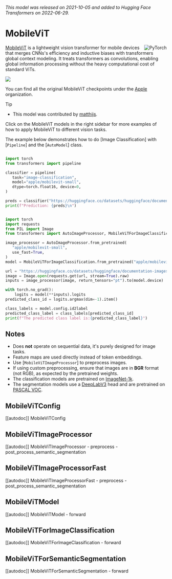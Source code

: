 <!--Copyright 2022 The HuggingFace Team. All rights reserved.

Licensed under the Apache License, Version 2.0 (the "License"); you may not use this file except in compliance with  the License. You may obtain a copy of the License at

[http://www.apache.org/licenses/LICENSE-2.0](http://www.apache.org/licenses/LICENSE-2.0)

Unless required by applicable law or agreed to in writing, software distributed under the License is distributed on  an "AS IS" BASIS, WITHOUT WARRANTIES OR CONDITIONS OF ANY KIND, either express or implied. See the License for the  specific language governing permissions and limitations under the License.

⚠️ Note that this file is in Markdown but contain specific syntax for our doc-builder (similar to MDX) that may not be  rendered properly in your Markdown viewer.

-->
*This model was released on 2021-10-05 and added to Hugging Face Transformers on 2022-06-29.*

# MobileViT

<div style="float: right;">
    <div class="flex flex-wrap space-x-2">
        <img alt="PyTorch" src="https://img.shields.io/badge/PyTorch-DE3412?style=flat&logo=pytorch&logoColor=white">
    </div>
</div>

[MobileViT](https://huggingface.co/papers/2110.02178) is a lightweight vision transformer for mobile devices that merges CNNs's efficiency and inductive biases with transformers global context modeling. It treats transformers as convolutions, enabling global information processing without the heavy computational cost of standard ViTs.

<div class="flex justify-center">
   <img src = "https://huggingface.co/datasets/huggingface/documentation-images/resolve/main/transformers/model_doc/MobileViT.png">
</div>

You can find all the original MobileViT checkpoints under the [Apple](https://huggingface.co/apple/models?search=mobilevit) organization.

> [!TIP]
>
> - This model was contributed by [matthijs](https://huggingface.co/Matthijs).
>
> Click on the MobileViT models in the right sidebar for more examples of how to apply MobileViT to different vision tasks.

The example below demonstrates how to do [Image Classification] with [`Pipeline`] and the [`AutoModel`] class.

<hfoptions id="usage">
<hfoption id="Pipeline">

```python

import torch
from transformers import pipeline

classifier = pipeline(
   task="image-classification",
   model="apple/mobilevit-small",
   dtype=torch.float16, device=0,
)

preds = classifier("https://huggingface.co/datasets/huggingface/documentation-images/resolve/main/pipeline-cat-chonk.jpeg")
print(f"Prediction: {preds}\n")
```

</hfoption>

<hfoption id="AutoModel">

```python

import torch
import requests
from PIL import Image
from transformers import AutoImageProcessor, MobileViTForImageClassification

image_processor = AutoImageProcessor.from_pretrained(
   "apple/mobilevit-small",
   use_fast=True,
)
model = MobileViTForImageClassification.from_pretrained("apple/mobilevit-small", device_map="auto")

url = "https://huggingface.co/datasets/huggingface/documentation-images/resolve/main/pipeline-cat-chonk.jpeg"
image = Image.open(requests.get(url, stream=True).raw)
inputs = image_processor(image, return_tensors="pt").to(model.device)

with torch.no_grad():
    logits = model(**inputs).logits
predicted_class_id = logits.argmax(dim=-1).item()

class_labels = model.config.id2label
predicted_class_label = class_labels[predicted_class_id]
print(f"The predicted class label is:{predicted_class_label}")
```

</hfoption>
</hfoptions>

## Notes

- Does **not** operate on sequential data, it's purely designed for image tasks.
- Feature maps are used directly instead of token embeddings.
- Use [`MobileViTImageProcessor`] to preprocess images.
- If using custom preprocessing, ensure that images are in **BGR** format (not RGB), as expected by the pretrained weights.
- The classification models are pretrained on [ImageNet-1k](https://huggingface.co/datasets/imagenet-1k).
- The segmentation models use a [DeepLabV3](https://huggingface.co/papers/1706.05587) head and are pretrained on [PASCAL VOC](http://host.robots.ox.ac.uk/pascal/VOC/).

## MobileViTConfig

[[autodoc]] MobileViTConfig

## MobileViTImageProcessor

[[autodoc]] MobileViTImageProcessor
    - preprocess
    - post_process_semantic_segmentation

## MobileViTImageProcessorFast

[[autodoc]] MobileViTImageProcessorFast
    - preprocess
    - post_process_semantic_segmentation

## MobileViTModel

[[autodoc]] MobileViTModel
    - forward

## MobileViTForImageClassification

[[autodoc]] MobileViTForImageClassification
    - forward

## MobileViTForSemanticSegmentation

[[autodoc]] MobileViTForSemanticSegmentation
    - forward
